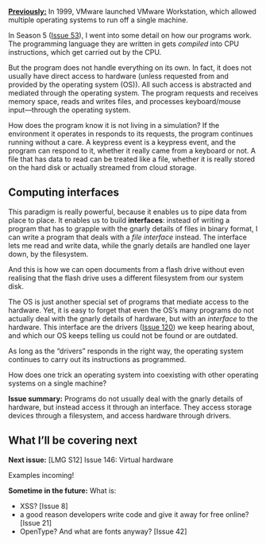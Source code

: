[**Previously:**](https://buttondown.email/laymansguide/archive/) In 1999, VMware launched VMware Workstation, which allowed multiple operating systems to run off a single machine.

In Season 5 ([Issue 53](https://buttondown.email/laymansguide/archive/lmg-s5-issue-54-compiling-programming-code-into/)), I went into some detail on how our programs work. The programming language they are written in gets _compiled_ into CPU instructions, which get carried out by the CPU.

But the program does not handle everything on its own. In fact, it does not usually have direct access to hardware (unless requested from and provided by the operating system (OS)). All such access is abstracted and mediated through the operating system. The program requests and receives memory space, reads and writes files, and processes keyboard/mouse input—through the operating system.

How does the program know it is not living in a simulation? If the environment it operates in responds to its requests, the program continues running without a care. A keypress event is a keypress event, and the program can respond to it, whether it really came from a keyboard or not. A file that has data to read can be treated like a file, whether it is really stored on the hard disk or actually streamed from cloud storage.

## Computing interfaces

This paradigm is really powerful, because it enables us to pipe data from place to place. It enables us to build **interfaces**: instead of writing a program that has to grapple with the gnarly details of files in binary format, I can write a program that deals with a *file interface* instead. The interface lets me read and write data, while the gnarly details are handled one layer down, by the filesystem.

And this is how we can open documents from a flash drive without even realising that the flash drive uses a different filesystem from our system disk.

The OS is just another special set of programs that mediate access to the hardware. Yet, it is easy to forget that even the OS’s many programs do not actually deal with the gnarly details of hardware, but with an *interface* to the hardware. This interface are the drivers ([Issue 120](https://buttondown.email/laymansguide/archive/lmg-s10-issue-120-drivers-the-glue-between/)) we keep hearing about, and which our OS keeps telling us could not be found or are outdated.

As long as the “drivers” responds in the right way, the operating system continues to carry out its instructions as programmed.

How does one trick an operating system into coexisting with other operating systems on a single machine?

**Issue summary:** Programs do not usually deal with the gnarly details of hardware, but instead access it through an interface. They access storage devices through a filesystem, and access hardware through drivers.

## What I’ll be covering next

**Next issue:** [LMG S12] Issue 146: Virtual hardware

Examples incoming!

**Sometime in the future:** What is:

- XSS? [Issue 8]
- a good reason developers write code and give it away for free online? [Issue 21]
- OpenType? And what are fonts anyway? [Issue 42]
